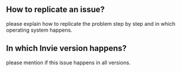 ## How to replicate an issue?
please explain how to replicate the problem step by step and in which operating system happens.
## In which Invie version happens?
please mention if this issue happens in all versions.
